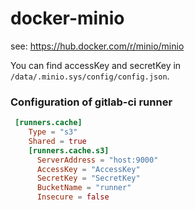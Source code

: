 # docker-minio

see: https://hub.docker.com/r/minio/minio

You can find accessKey and secretKey in `/data/.minio.sys/config/config.json`.

### Configuration of gitlab-ci runner

```toml
 [runners.cache]
    Type = "s3"
    Shared = true
    [runners.cache.s3]
      ServerAddress = "host:9000"
      AccessKey = "AccessKey"
      SecretKey = "SecretKey"
      BucketName = "runner"
      Insecure = false
```
